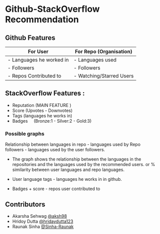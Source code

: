 # Github-StackOverflow Recommendation

##                       Github Features

|   For User              			|	For Repo (Organisation)     |    
| ----------------------------------------------|--------------------------------   |
|- Languages he worked in			|	- Languages used            |
|- Followers					|	- Followers                 |
|- Repos Contributed to				|	- Watching/Starred Users    |
					

## StackOverflow Features :
- Reputation (MAIN FEATURE )
- Score      (Upvotes - Downvotes)
- Tags       (languages he works in)
- Badges     (Bronze:1 - Silver:2 - Gold:3)


### Possible graphs

Relationship between languages in repo - languages used by Repo followers - languages used by the user followers.

- The graph shows the relationship between the languages in the repositories and the languages used by the recommended users. 
or % similarity between user languages and repo languages.

- User language tags - languages he works in in github.

- Badges + score - repos user contributed to


## Contributors

- Akarsha Sehwag [@aksh98](https://github.com/aksh98)
- Hridoy Dutta [@hridaydutta123](https://github.com/hridaydutta123/)
- Raunak Sinha [@Sinha-Raunak](https://github.com/Sinha-Raunak)

